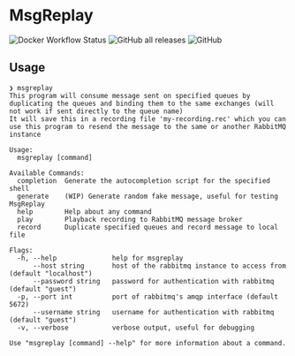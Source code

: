 # MsgReplay

![Docker Workflow Status](https://img.shields.io/github/actions/workflow/status/thisdevdane/msgreplay/docker.yaml?label=container)
![GitHub all releases](https://img.shields.io/github/downloads/thisdevdane/msgreplay/total)
![GitHub](https://img.shields.io/github/license/thisdevdane/msgreplay)

## Usage

```
❯ msgreplay
This program will consume message sent on specified queues by duplicating the queues and binding them to the same exchanges (will not work if sent directly to the queue name)
It will save this in a recording file 'my-recording.rec' which you can use this program to resend the message to the same or another RabbitMQ instance

Usage:
  msgreplay [command]

Available Commands:
  completion  Generate the autocompletion script for the specified shell
  generate    (WIP) Generate random fake message, useful for testing MsgReplay
  help        Help about any command
  play        Playback recording to RabbitMQ message broker
  record      Duplicate specified queues and record message to local file

Flags:
  -h, --help              help for msgreplay
      --host string       host of the rabbitmq instance to access from (default "localhost")
      --password string   password for authentication with rabbitmq (default "guest")
  -p, --port int          port of rabbitmq's amqp interface (default 5672)
      --username string   username for authentication with rabbitmq (default "guest")
  -v, --verbose           verbose output, useful for debugging

Use "msgreplay [command] --help" for more information about a command.
```

